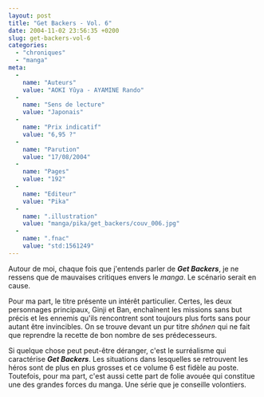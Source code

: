 ```yaml
---
layout: post
title: "Get Backers - Vol. 6"
date: 2004-11-02 23:56:35 +0200
slug: get-backers-vol-6
categories:
  - "chroniques"
  - "manga"
meta:
  -
    name: "Auteurs"
    value: "AOKI Yûya - AYAMINE Rando"
  -
    name: "Sens de lecture"
    value: "Japonais"
  -
    name: "Prix indicatif"
    value: "6,95 ?"
  -
    name: "Parution"
    value: "17/08/2004"
  -
    name: "Pages"
    value: "192"
  -
    name: "Editeur"
    value: "Pika"
  -
    name: ".illustration"
    value: "manga/pika/get_backers/couv_006.jpg"
  -
    name: ".fnac"
    value: "std:1561249"
---
```


Autour de moi, chaque fois que j'entends parler de **_Get Backers_**, je ne ressens que de mauvaises critiques envers le _manga_. Le scénario serait en cause.

Pour ma part, le titre présente un intérêt particulier. Certes, les deux personnages principaux, Ginji et Ban, enchaînent les missions sans but précis et les ennemis qu'ils rencontrent sont toujours plus forts sans pour autant être invincibles. On se trouve devant un pur titre _shônen_ qui ne fait que reprendre la recette de bon nombre de ses prédecesseurs.

Si quelque chose peut peut-être déranger, c'est le surréalisme qui caractérise **_Get Backers_**. Les situations dans lesquelles se retrouvent les héros sont de plus en plus grosses et ce volume 6 est fidèle au poste. Toutefois, pour ma part, c'est aussi cette part de folie avouée qui constitue une des grandes forces du manga. Une série que je conseille volontiers.